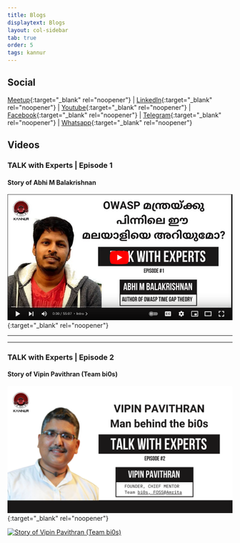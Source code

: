 ```yaml
---
title: Blogs
displaytext: Blogs
layout: col-sidebar
tab: true
order: 5
tags: kannur
---
```

## Social
 [Meetup](https://www.meetup.com/owasp-kannur/){:target="_blank" rel="noopener"} | [LinkedIn](https://www.linkedin.com/company/owasp-kannur){:target="_blank" rel="noopener"} | [Youtube](https://www.youtube.com/channel/UC7f_G_Rrhyejigmm-7pwLcw/featured){:target="_blank" rel="noopener"} | [Facebook](https://www.facebook.com/owaspkannur){:target="_blank" rel="noopener"} | [Telegram](https://t.me/owaspkannur){:target="_blank" rel="noopener"} | [Whatsapp](https://t.me/owaspkannur){:target="_blank" rel="noopener"}

## Videos
### TALK with Experts | Episode 1
#### Story of Abhi M Balakrishnan
[![Watch Story of Abhi M Balakrishnan](https://raw.githubusercontent.com/OWASP/www-chapter-kannur/main/thumbnails/1.png)](https://www.youtube.com/watch?v=5Phtdiu4Vmw){:target="_blank" rel="noopener"}

---

---

### TALK with Experts | Episode 2
#### Story of Vipin Pavithran (Team bi0s) 
[![Watch Story of Vipin Pavithran](https://raw.githubusercontent.com/OWASP/www-chapter-kannur/main/thumbnails/2.png)](https://youtu.be/J8rSlndunZU){:target="_blank" rel="noopener"}

<a href="http://www.youtube.com/watch?feature=player_embedded&v=J8rSlndunZU
" target="_blank"><img src="http://img.youtube.com/vi/J8rSlndunZU/0.jpg" 
alt="Story of Vipin Pavithran (Team bi0s)"  /></a>
